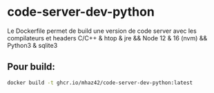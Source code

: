 # code-server-dev-python

Le Dockerfile permet de build une version de code server avec les compilateurs et headers C/C++ & htop & jre && Node 12 & 16 (nvm) && Python3 & sqlite3

## Pour build:

```bash
docker build -t ghcr.io/mhaz42/code-server-dev-python:latest
```